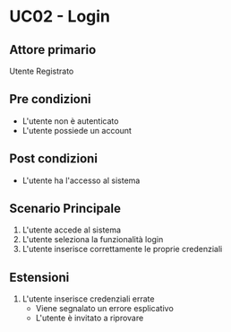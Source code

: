 # UC02 - Login

## Attore primario
Utente Registrato

## Pre condizioni
- L'utente non è autenticato
- L'utente possiede un account

## Post condizioni
- L'utente ha l'accesso al sistema

## Scenario Principale
1. L'utente accede al sistema 
2. L'utente seleziona la funzionalità login
3. L'utente inserisce correttamente le proprie credenziali

## Estensioni
1. L'utente inserisce credenziali errate
    - Viene segnalato un errore esplicativo
    - L'utente è invitato a riprovare
